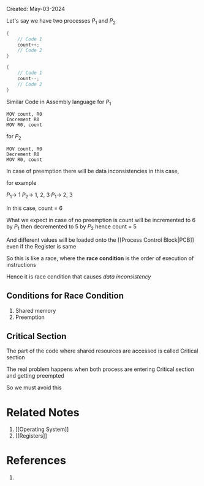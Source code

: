 Created: May-03-2024

Let's say we have two processes $P_1$ and $P_2$

```cpp
{
	// Code 1
	count++;
	// Code 2
}
```

```cpp
{
	// Code 1
	count--;
	// Code 2
}
```

Similar Code in Assembly language for $P_1$
	
	MOV count, R0
	Increment R0
	MOV R0, count

for $P_2$
	
	MOV count, R0
	Decrement R0
	MOV R0, count

In case of preemption there will be data inconsistencies in this case,

for example

$P_1 \longrightarrow$ 1
$P_2 \longrightarrow$ 1, 2, 3
$P_1 \longrightarrow$ 2, 3

In this case, count = 6

What we expect in case of no preemption is count will be incremented to 6 by $P_1$ then decremented to 5 by $P_2$ hence count = 5

And different values will be loaded onto the [[Process Control Block|PCB]] even if the Register is same

So this is like a race, where the **race condition** is the order of execution of instructions

Hence it is race condition that causes *data inconsistency*
## Conditions for Race Condition

1. Shared memory
2. Preemption
## Critical Section

The part of the code where shared resources are accessed is called Critical section

The real problem happens when both process are entering Critical section and getting preempted

So we must avoid this

# Related Notes

1. [[Operating System]]
2. [[Registers]]
# References

1. 
